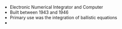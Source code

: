 - Electronic Numerical Integrator and Computer
- Built between 1943 and 1946
- Primary use was the integration of ballistic equations
-